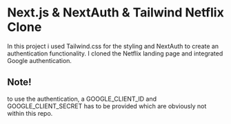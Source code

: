 # Next.js & NextAuth & Tailwind Netflix Clone

In this project i used Tailwind.css for the styling and NextAuth to create an authentication functionality.
I cloned the Netflix landing page and integrated Google authentication. 

## Note!
to use the authentication, a GOOGLE_CLIENT_ID and GOOGLE_CLIENT_SECRET has to be provided which are obviously not within this repo.

